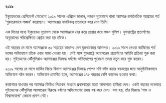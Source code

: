 **২০১৯**

ইকুয়েডরের প্রেসিডেন্ট মোরেনো ২০১৯ সালের এপ্রিলে জানান, লন্ডনে দূতাবাসে থাকা অ্যাসাঞ্জ রাজনৈতিক আশ্রয়ের শর্ত ‘গুরুতরভাবে লঙ্ঘন’ করেছেন। অ্যাসাঞ্জের নাগরিকত্ব প্রত্যাহার করে নেন তিনি।

এক দিনের মধ্যে ইকুয়েডর দূতাবাস থেকে অ্যাসাঞ্জকে বের করে গ্রেপ্তার করে লন্ডন পুলিশ। যুক্তরাষ্ট্রের প্রত্যর্পণের অনুরোধের পরিপ্রেক্ষিতে গ্রেপ্তার করা হয় তাঁকে।

ওই বছরের মে মাসে অ্যাসাঞ্জকে ৫০ সপ্তাহের কারাদণ্ড দেন যুক্তরাজ্যের আদালত। ২০১০ সালে নেওয়া জামিনের শর্ত ভঙ্গের অভিযোগে তাঁকে এবার সাজা দেওয়া হয়। সেই সঙ্গে যুক্তরাষ্ট্রে অ্যাসেঞ্জের প্রত্যর্পণের আইনি প্রক্রিয়া শুরু করা হয়। সুইডেনের কৌঁসুলিরাও অ্যাসাঞ্জের বিরুদ্ধে ধর্ষণের অভিযোগের পুরোনো তদন্ত নতুন করে শুরু করেন।

২০১৯ সালের মে মাসে মার্কিন বিচার বিভাগ অ্যাসাঞ্জের বিরুদ্ধে গোপন নথি ফাঁস করার ষড়যন্ত্রের জন্য আনুষ্ঠানিকভাবে অভিযোগ গঠন করেন। অভিযোগ প্রমাণিত হলে, অ্যাসাঞ্জের ১৭৫ বছরের বেশি কারাদণ্ড হওয়ার কথা।

কারাগারে যাওয়ার পর অ্যাসাঞ্জ ভিডিও লিংকের মাধ্যমে প্রথমবারের মতো আদালতে হাজিরা দেন। একই বছরের নভেম্বরে সুইডেনের কৌঁসুলিরা অ্যাসাঞ্জের বিরুদ্ধে ধর্ষণের অভিযোগের তদন্ত বন্ধ করে দেন। বলা হয়, তাঁর বিরুদ্ধে ‘শক্ত ও বিশ্বাসযোগ্য’ কোনো প্রমাণ নেই।
